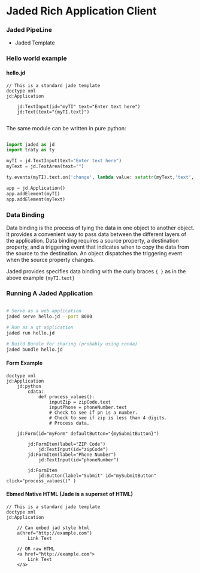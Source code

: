 Jaded Rich Application Client
=================================

### Jaded PipeLine

* Jaded Template

### Hello world example

#### hello.jd

```jade
// This is a standard jade template
doctype xml
jd:Application

    jd:TextInput(id="myTI" text="Enter text here")
    jd:Text(text="{myTI.text}")
    
```

The same module can be written in pure python:

```python

import jaded as jd
import traty as ty

myTI = jd.TextInput(text="Enter text here")
myText = jd.TextArea(text="")

ty.events(myTI).text.on('change', lambda value: setattr(myText,'text', value))

app = jd.Application()
app.addElement(myTI)
app.addElement(myText)

```


### Data Binding

Data binding is the process of tying the data in one object to another object. 
It provides a convenient way to pass data between the different layers of the application.
Data binding requires a source property, a destination property, 
and a triggering event that indicates when to copy the data from the source 
to the destination. An object dispatches the triggering event when the source property changes.

Jaded provides specifies data binding with the curly braces `{ }` as in the above example `{myTI.text}` 

### Running A Jaded Application

```bash

# Serve as a web application
jaded serve hello.jd --port 8080

# Run as a qt application
jaded run hello.jd

# Build Bundle for sharing (probably using conda)
jaded bundle hello.jd
```



#### Form Example

```jade
doctype xml
jd:Application
    jd:python
        cdata:
            def process_values():
                inputZip = zipCode.text
                inputPhone = phoneNumber.text
                # Check to see if pn is a number.
                # Check to see if zip is less than 4 digits.
                # Process data.
                
    jd:Form(id="myForm" defaultButton="{mySubmitButton}")

        jd:FormItem(label="ZIP Code")
            jd:TextInput(id="zipCode")
        jd:FormItem(label="Phone Number")
            jd:TextInput(id="phoneNumber")
            
        jd:FormItem
            jd:Button(label="Submit" id="mySubmitButton" click="process_values()" )

```


#### Ebmed Native HTML (Jade is a superset of HTML)

```jade
// This is a standard jade template
doctype xml
jd:Application
    
    // Can embed jad style html
    a(href="http://example.com")
        Link Text
    
    // OR raw HTML
    <a href="http://example.com">
        Link Text
    </a>    
```
